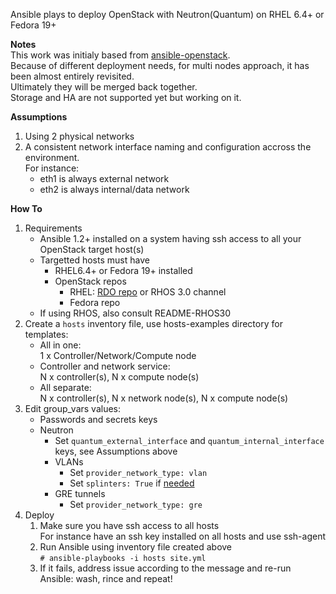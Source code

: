 Ansible plays to deploy OpenStack with Neutron(Quantum) on RHEL 6.4+ or Fedora 19+

**Notes**  
This work was initialy based from [ansible-openstack](https://github.com/ansible/ansible-redhat-openstack).  
Because of different deployment needs, for multi nodes approach, it has been almost entirely revisited.  
Ultimately they will be merged back together.  
Storage and HA are not supported yet but working on it.

**Assumptions** 
  1. Using 2 physical networks
  2. A consistent network interface naming and configuration accross the environment.  
     For instance:
     * eth1 is always external network 
     * eth2 is always internal/data network 

**How To**  
  1.  Requirements
      * Ansible 1.2+ installed on a system having ssh access to all your OpenStack target host(s)
      * Targetted hosts must have
        * RHEL6.4+ or Fedora 19+ installed
        * OpenStack repos
          * RHEL: [RDO repo](repos.fedorapeople.org/repos/openstack/) or RHOS 3.0 channel
          * Fedora repo
      * If using RHOS, also consult README-RHOS30
  2. Create a `hosts` inventory file, use hosts-examples directory for templates:
     * All in one:  
       1 x Controller/Network/Compute node 
     * Controller and network service:  
       N x controller(s), N x compute node(s)
     * All separate:  
       N x controller(s), N x network node(s), N x compute node(s)
  3. Edit group_vars values:
     * Passwords and secrets keys
     * Neutron
       * Set `quantum_external_interface` and `quantum_internal_interface` keys, see Assumptions above
       * VLANs
         * Set `provider_network_type: vlan`
         * Set `splinters: True` if [needed](https://access.redhat.com/site/articles/289823)
       * GRE tunnels
         * Set `provider_network_type: gre`
  4. Deploy
     1. Make sure you have ssh access to all hosts  
        For instance have an ssh key installed on all hosts and use ssh-agent
     2. Run Ansible using inventory file created above  
        `# ansible-playbooks -i hosts site.yml`
     3. If it fails, address issue according to the message and re-run Ansible: wash, rince and repeat!

